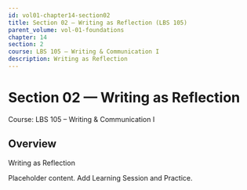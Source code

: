 ```yaml
---
id: vol01-chapter14-section02
title: Section 02 — Writing as Reflection (LBS 105)
parent_volume: vol-01-foundations
chapter: 14
section: 2
course: LBS 105 – Writing & Communication I
description: Writing as Reflection
---
```



# Section 02 — Writing as Reflection
Course: LBS 105 – Writing & Communication I

## Overview
Writing as Reflection


Placeholder content. Add Learning Session and Practice.
